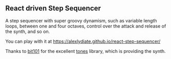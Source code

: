 
## React driven Step Sequencer

A step sequencer with super groovy dynamism, such as variable length loops, between one and four octaves, control over the attack and release of the synth, and so on.

You can play with it at https://alexlydiate.github.io/react-step-sequencer/

Thanks to [bit101](https://github.com/bit101) for the excellent [tones](https://github.com/bit101/tones) library, which is providing the synth.


